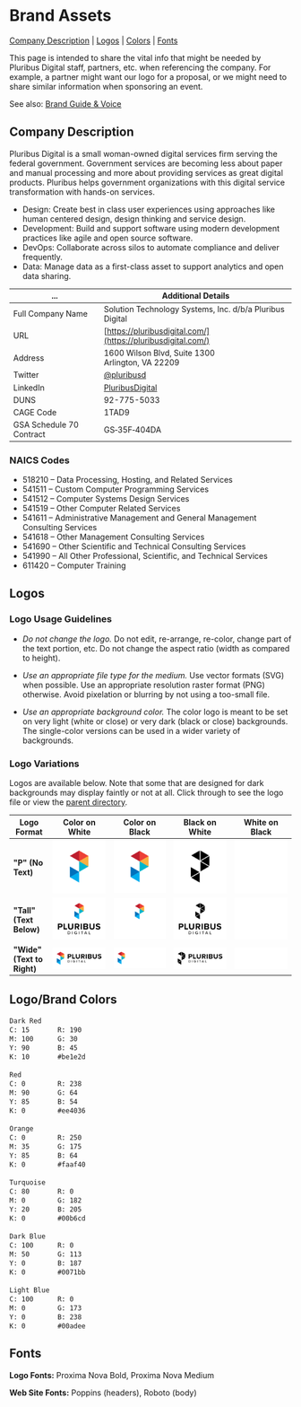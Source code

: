 # Brand Assets

[Company Description](#company-description) | [Logos](#logos) | [Colors](#logobrand-colors) | [Fonts](#fonts)

This page is intended to share the vital info that might be needed by Pluribus Digital staff, partners, etc. when referencing the company. For example, a partner might want our logo for a proposal, or we might need to share similar information when sponsoring an event.

See also: [Brand Guide & Voice](guide.md)

## Company Description

Pluribus Digital is a small woman-owned digital services firm serving the federal government. Government services are becoming less about paper and manual processing and more about providing services as great digital products. Pluribus helps government organizations with this digital service transformation with hands-on services.

* Design: Create best in class user experiences using approaches like human centered design, design thinking and service design.
* Development: Build and support software using modern development practices like agile and open source software.
* DevOps: Collaborate across silos to automate compliance and deliver frequently.
* Data: Manage data as a first-class asset to support analytics and open data sharing.

... | Additional Details
------- | -----
Full Company Name | Solution Technology Systems, Inc. d/b/a Pluribus Digital
URL | [https://pluribusdigital.com/](https://pluribusdigital.com/)
Address | 1600 Wilson Blvd, Suite 1300 <br /> Arlington, VA 22209
Twitter | [@pluribusd](https://twitter.com/pluribusd)
LinkedIn | [PluribusDigital](https://www.linkedin.com/company/PluribusDigital/)
DUNS | 92-775-5033
CAGE Code | 1TAD9
GSA Schedule 70 Contract | GS‐35F‐404DA

### NAICS Codes

* 518210 – Data Processing, Hosting, and Related Services
* 541511 – Custom Computer Programming Services
* 541512 – Computer Systems Design Services
* 541519 – Other Computer Related Services
* 541611 – Administrative Management and General Management Consulting Services
* 541618 – Other Management Consulting Services
* 541690 – Other Scientific and Technical Consulting Services
* 541990 – All Other Professional, Scientific, and Technical Services
* 611420 – Computer Training

## Logos

### Logo Usage Guidelines

* _Do not change the logo._ Do not edit, re-arrange, re-color, change part of the text portion, etc. Do not change the aspect ratio (width as compared to height).

* _Use an appropriate file type for the medium._  Use vector formats (SVG) when possible. Use an appropriate resolution raster format (PNG) otherwise. Avoid pixelation or blurring by not using a too-small file.

* _Use an appropriate background color._ The color logo is meant to be set on very light (white or close) or very dark (black or close) backgrounds. The single-color versions can be used in a wider variety of backgrounds.

### Logo Variations

Logos are available below. Note that some that are designed for dark backgrounds may display faintly or not at all. Click through to see the logo file or view the [parent directory](https://github.com/PluribusDigital/playbook/tree/main/branding). 

| Logo Format | Color on White | Color on Black | Black on White | White on Black |
| --- | --- | --- | --- | --- |
| **"P" (No Text)** | ![Color P Logo](pluribus-logo-notext-color-on-white.svg) | ![Color P Logo](pluribus-logo-notext-color-on-white.svg) | ![1 color black-only P logo](pluribus-logo-notext-black-on-white.svg) | ![1 color white-only P logo](pluribus-logo-notext-white-on-black.svg) |
| **"Tall" (Text Below)** | ![Color Pluribus Digital vertical logo, black text](pluribus-logo-tall-color-on-white.svg) | ![Color Pluribus Digital vertical logo, white text](pluribus-logo-tall-color-on-black.svg) | ![1 color black-only Pluribus Digital vertical logo with text](pluribus-logo-tall-black-on-white.svg) | ![1 color white-only vertical logo with text](pluribus-logo-tall-white-on-black.svg) |
| **"Wide" (Text to Right)** | ![Color Pluribus Digital wide logo, black text](pluribus-logo-wide-color-on-white.svg) | ![Color Pluribus Digital wide logo, white text](pluribus-logo-wide-color-on-black.svg) | ![1 color black-only Pluribus Digital wide logo with text](pluribus-logo-wide-black-on-white.svg) | ![1 color white-only P logo](pluribus-logo-wide-white-on-black.svg) |


## Logo/Brand Colors

```
Dark Red
C: 15		R: 190
M: 100		G: 30
Y: 90		B: 45
K: 10		#be1e2d

Red
C: 0		R: 238
M: 90		G: 64
Y: 85		B: 54
K: 0		#ee4036

Orange
C: 0		R: 250
M: 35		G: 175
Y: 85		B: 64
K: 0		#faaf40

Turquoise
C: 80		R: 0
M: 0		G: 182
Y: 20		B: 205
K: 0		#00b6cd	

Dark Blue
C: 100		R: 0
M: 50		G: 113
Y: 0		B: 187
K: 0		#0071bb

Light Blue
C: 100		R: 0
M: 0		G: 173
Y: 0		B: 238
K: 0		#00adee
```

## Fonts

**Logo Fonts:** Proxima Nova Bold, Proxima Nova Medium

**Web Site Fonts:** Poppins (headers), Roboto (body)

